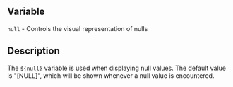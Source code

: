 ## Variable

  `null` - Controls the visual representation of nulls

## Description

  The `${null}` variable is used when displaying null values. The default
  value is "[NULL]", which will be shown whenever a null value is 
  encountered.
